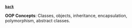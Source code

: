 **[`back`](./_menu_.md)**

**OOP Concepts**: Classes, objects, inheritance, encapsulation, polymorphism, abstract classes.